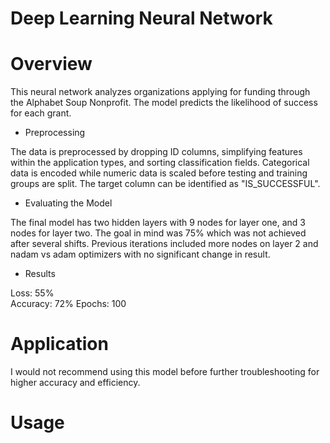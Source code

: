 # Deep Learning Neural Network
# Overview 
This neural network analyzes organizations applying for funding through the Alphabet Soup Nonprofit. The model predicts the likelihood of success for each grant.

- Preprocessing
  
The data is preprocessed by dropping ID columns, simplifying features within the application types, and sorting classification fields. Categorical data is encoded while numeric data is scaled before testing and training groups are split. The target column can be identified as "IS_SUCCESSFUL". 

- Evaluating the Model
  
The final model has two hidden layers with 9 nodes for layer one, and 3 nodes for layer two. The goal in mind was 75% which was not achieved after several shifts. Previous iterations included more nodes on layer 2 and nadam vs adam optimizers with no significant change in result.

- Results
  
Loss: 55%            
Accuracy: 72%
Epochs: 100

# Application
I would not recommend using this model before further troubleshooting for higher accuracy and efficiency. 

# Usage

